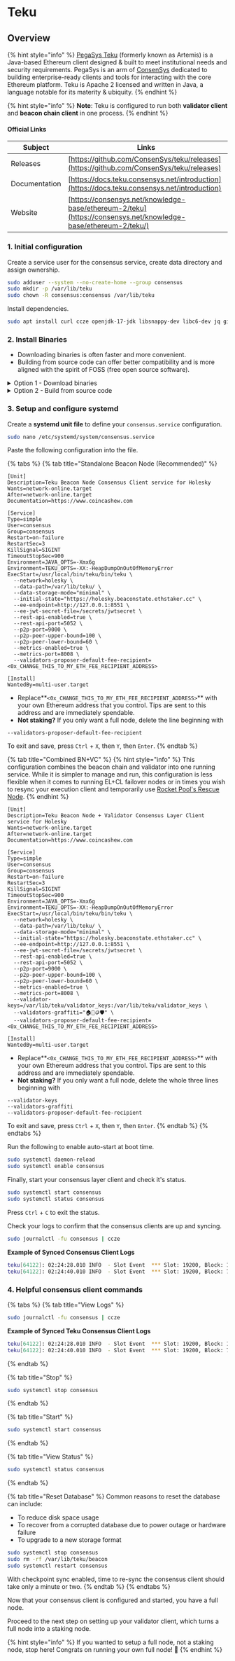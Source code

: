 # Teku

## Overview

{% hint style="info" %}
[PegaSys Teku](https://consensys.net/knowledge-base/ethereum-2/teku/) (formerly known as Artemis) is a Java-based Ethereum client designed & built to meet institutional needs and security requirements. PegaSys is an arm of [ConsenSys](https://consensys.net) dedicated to building enterprise-ready clients and tools for interacting with the core Ethereum platform. Teku is Apache 2 licensed and written in Java, a language notable for its materity & ubiquity.
{% endhint %}

{% hint style="info" %}
**Note**: Teku is configured to run both **validator client** and **beacon chain client** in one process.
{% endhint %}

#### Official Links

| Subject       | Links                                                                                                         |
| ------------- | ------------------------------------------------------------------------------------------------------------- |
| Releases      | [https://github.com/ConsenSys/teku/releases](https://github.com/ConsenSys/teku/releases)                      |
| Documentation | [https://docs.teku.consensys.net/introduction](https://docs.teku.consensys.net/introduction)                  |
| Website       | [https://consensys.net/knowledge-base/ethereum-2/teku](https://consensys.net/knowledge-base/ethereum-2/teku/) |

### 1. Initial configuration

Create a service user for the consensus service, create data directory and assign ownership.

```bash
sudo adduser --system --no-create-home --group consensus
sudo mkdir -p /var/lib/teku
sudo chown -R consensus:consensus /var/lib/teku
```

Install dependencies.

```bash
sudo apt install curl ccze openjdk-17-jdk libsnappy-dev libc6-dev jq git libc6 unzip -y
```

### 2. Install Binaries

* Downloading binaries is often faster and more convenient.
* Building from source code can offer better compatibility and is more aligned with the spirit of FOSS (free open source software).

<details>

<summary>Option 1 - Download binaries</summary>

Run the following to automatically download the latest linux release, un-tar and cleanup.

```bash
RELEASE_URL="https://api.github.com/repos/ConsenSys/teku/releases/latest"
LATEST_TAG="$(curl -s $RELEASE_URL | jq -r ".tag_name")"
BINARIES_URL="https://artifacts.consensys.net/public/teku/raw/names/teku.tar.gz/versions/${LATEST_TAG}/teku-${LATEST_TAG}.tar.gz"
echo Downloading URL: $BINARIES_URL

cd $HOME
# Download
wget -O teku.tar.gz $BINARIES_URL
# Untar
tar -xzvf teku.tar.gz -C $HOME
# Rename folder
mv teku-* teku
# Cleanup
rm teku.tar.gz
```

Install the binaries.

<pre class="language-bash"><code class="lang-bash"><strong>sudo mv $HOME/teku /usr/local/bin/teku
</strong></code></pre>

</details>

<details>

<summary>Option 2 - Build from source code</summary>

Build the binaries.

```bash
mkdir -p ~/git
cd ~/git
git clone https://github.com/ConsenSys/teku.git
cd teku
# Get new tags
git fetch --tags
RELEASETAG=$(curl -s https://api.github.com/repos/ConsenSys/teku/releases/latest | jq -r .tag_name)
git checkout tags/$RELEASETAG
./gradlew distTar installDist
```

Verify Teku was built properly by displaying the version.

```shell
cd $HOME/git/teku/build/install/teku/bin
./teku --version
```

Install the binaries.

```shell
sudo cp -a $HOME/git/teku/build/install/teku /usr/local/bin/teku
```

</details>

### **3. Setup and configure systemd**

Create a **systemd unit file** to define your `consensus.service` configuration.

```bash
sudo nano /etc/systemd/system/consensus.service
```

Paste the following configuration into the file.

{% tabs %}
{% tab title="Standalone Beacon Node (Recommended)" %}
```shell
[Unit]
Description=Teku Beacon Node Consensus Client service for Holesky
Wants=network-online.target
After=network-online.target
Documentation=https://www.coincashew.com

[Service]
Type=simple
User=consensus
Group=consensus
Restart=on-failure
RestartSec=3
KillSignal=SIGINT
TimeoutStopSec=900
Environment=JAVA_OPTS=-Xmx6g
Environment=TEKU_OPTS=-XX:-HeapDumpOnOutOfMemoryError
ExecStart=/usr/local/bin/teku/bin/teku \
  --network=holesky \
  --data-path=/var/lib/teku/ \
  --data-storage-mode="minimal" \
  --initial-state="https://holesky.beaconstate.ethstaker.cc" \
  --ee-endpoint=http://127.0.0.1:8551 \
  --ee-jwt-secret-file=/secrets/jwtsecret \
  --rest-api-enabled=true \
  --rest-api-port=5052 \
  --p2p-port=9000 \
  --p2p-peer-upper-bound=100 \
  --p2p-peer-lower-bound=60 \
  --metrics-enabled=true \
  --metrics-port=8008 \
  --validators-proposer-default-fee-recipient=<0x_CHANGE_THIS_TO_MY_ETH_FEE_RECIPIENT_ADDRESS>

[Install]
WantedBy=multi-user.target
```

* Replace**`<0x_CHANGE_THIS_TO_MY_ETH_FEE_RECIPIENT_ADDRESS>`** with your own Ethereum address that you control. Tips are sent to this address and are immediately spendable.
* **Not staking?** If you only want a full node, delete the line beginning with

```
--validators-proposer-default-fee-recipient
```

To exit and save, press `Ctrl` + `X`, then `Y`, then `Enter`.
{% endtab %}

{% tab title="Combined BN+VC" %}
{% hint style="info" %}
This configuration combines the beacon chain and validator into one running service. While it is simpler to manage and run, this configuration is less flexible when it comes to running EL+CL failover nodes or in times you wish to resync your execution client and temporarily use [Rocket Pool's Rescue Node](https://rescuenode.com/docs/how-to-connect/solo).
{% endhint %}

```shell
[Unit]
Description=Teku Beacon Node + Validator Consensus Layer Client service for Holesky
Wants=network-online.target
After=network-online.target
Documentation=https://www.coincashew.com

[Service]
Type=simple
User=consensus
Group=consensus
Restart=on-failure
RestartSec=3
KillSignal=SIGINT
TimeoutStopSec=900
Environment=JAVA_OPTS=-Xmx6g
Environment=TEKU_OPTS=-XX:-HeapDumpOnOutOfMemoryError
ExecStart=/usr/local/bin/teku/bin/teku \
  --network=holesky \
  --data-path=/var/lib/teku/ \
  --data-storage-mode="minimal" \
  --initial-state="https://holesky.beaconstate.ethstaker.cc" \
  --ee-endpoint=http://127.0.0.1:8551 \
  --ee-jwt-secret-file=/secrets/jwtsecret \
  --rest-api-enabled=true \
  --rest-api-port=5052 \
  --p2p-port=9000 \
  --p2p-peer-upper-bound=100 \
  --p2p-peer-lower-bound=60 \
  --metrics-enabled=true \
  --metrics-port=8008 \
  --validator-keys=/var/lib/teku/validator_keys:/var/lib/teku/validator_keys \
  --validators-graffiti="🏠🥩🪙🛡️" \
  --validators-proposer-default-fee-recipient=<0x_CHANGE_THIS_TO_MY_ETH_FEE_RECIPIENT_ADDRESS>

[Install]
WantedBy=multi-user.target
```

* Replace**`<0x_CHANGE_THIS_TO_MY_ETH_FEE_RECIPIENT_ADDRESS>`** with your own Ethereum address that you control. Tips are sent to this address and are immediately spendable.
* **Not staking?** If you only want a full node, delete the whole three lines beginning with

```
--validator-keys
--validators-graffiti
--validators-proposer-default-fee-recipient
```

To exit and save, press `Ctrl` + `X`, then `Y`, then `Enter`.
{% endtab %}
{% endtabs %}

Run the following to enable auto-start at boot time.

```bash
sudo systemctl daemon-reload
sudo systemctl enable consensus
```

Finally, start your consensus layer client and check it's status.

```bash
sudo systemctl start consensus
sudo systemctl status consensus
```

Press `Ctrl` + `C` to exit the status.

Check your logs to confirm that the consensus clients are up and syncing.

```bash
sudo journalctl -fu consensus | ccze
```

**Example of Synced Consensus Client Logs**

```bash
teku[64122]: 02:24:28.010 INFO  - Slot Event  *** Slot: 19200, Block: 1468A43F874EDE790DB6B499A51003500B5BA85226E9500A7A187DB9A169DE20, Justified: 1132, Finalized: 1133, Peers: 70
teku[64122]: 02:24:40.010 INFO  - Slot Event  *** Slot: 19200, Block: 72B092AADFE146F5D3F395A720C0AA3B2354B2095E3F10DC18F0E9716D286DCB, Justified: 1132, Finalized: 1133, Peers: 70
```

### 4. Helpful consensus client commands

{% tabs %}
{% tab title="View Logs" %}
```bash
sudo journalctl -fu consensus | ccze
```

**Example of Synced Teku Consensus Client Logs**

```bash
teku[64122]: 02:24:28.010 INFO  - Slot Event  *** Slot: 19200, Block: 1468A43F874EDE790DB6B499A51003500B5BA85226E9500A7A187DB9A169DE20, Justified: 1132, Finalized: 1133, Peers: 70
teku[64122]: 02:24:40.010 INFO  - Slot Event  *** Slot: 19200, Block: 72B092AADFE146F5D3F395A720C0AA3B2354B2095E3F10DC18F0E9716D286DCB, Justified: 1132, Finalized: 1133, Peers: 70
```
{% endtab %}

{% tab title="Stop" %}
```bash
sudo systemctl stop consensus
```
{% endtab %}

{% tab title="Start" %}
```bash
sudo systemctl start consensus
```
{% endtab %}

{% tab title="View Status" %}
```bash
sudo systemctl status consensus
```
{% endtab %}

{% tab title="Reset Database" %}
Common reasons to reset the database can include:

* To reduce disk space usage
* To recover from a corrupted database due to power outage or hardware failure
* To upgrade to a new storage format

```bash
sudo systemctl stop consensus
sudo rm -rf /var/lib/teku/beacon
sudo systemctl restart consensus
```

With checkpoint sync enabled, time to re-sync the consensus client should take only a minute or two.
{% endtab %}
{% endtabs %}

Now that your consensus client is configured and started, you have a full node.

Proceed to the next step on setting up your validator client, which turns a full node into a staking node.

{% hint style="info" %}
If you wanted to setup a full node, not a staking node, stop here! Congrats on running your own full node! :tada:
{% endhint %}
